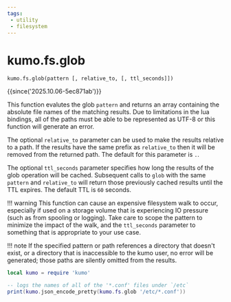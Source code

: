 ```yaml
---
tags:
 - utility
 - filesystem
---
```


# kumo.fs.glob

```
kumo.fs.glob(pattern [, relative_to, [, ttl_seconds]])
```

{{since('2025.10.06-5ec871ab')}}

This function evalutes the glob `pattern` and returns an array containing the
absolute file names of the matching results.  Due to limitations in the lua
bindings, all of the paths must be able to be represented as UTF-8 or this
function will generate an error.

The optional `relative_to` parameter can be used to make the results relative
to a path.  If the results have the same prefix as `relative_to` then it will
be removed from the returned path. The default for this parameter is `.`.

The optional `ttl_seconds` parameter specifies how long the results of
the glob operation will be cached.  Subsequent calls to `glob` with the
same `pattern` and `relative_to` will return those previously cached
results until the TTL expires.  The default TTL is `60` seconds.

!!! warning
    This function can cause an expensive filesystem walk to occur, especially
    if used on a storage volume that is experiencing IO pressure (such as
    from spooling or logging). Take care to scope the pattern to minimize
    the impact of the walk, and the `ttl_seconds` parameter to something that
    is appropriate to your use case.

!!! note
    If the specified pattern or path references a directory that doesn't
    exist, or a directory that is inaccessible to the kumo user, no
    error will be generated; those paths are silently omitted from
    the results.

```lua
local kumo = require 'kumo'

-- logs the names of all of the '*.conf' files under `/etc`
print(kumo.json_encode_pretty(kumo.fs.glob '/etc/*.conf'))
```


